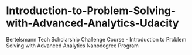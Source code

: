 # Introduction-to-Problem-Solving-with-Advanced-Analytics-Udacity
Bertelsmann Tech Scholarship Challenge Course - Introduction to Problem Solving with Advanced Analytics Nanodegree Program

